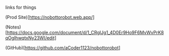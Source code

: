 links for things


(Prod Site)[https://nobottorobot.web.app/]

(Notes)[https://docs.google.com/document/d/1_CRgIJg1_4D0Er9Ho9F6MvWvPrK8qOgIhwqtxNy23WI/edit]

(GitHub)[https://github.com/aCoder1123/nobottorobot]
